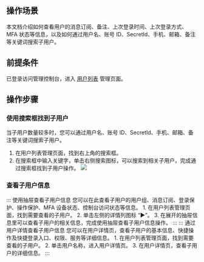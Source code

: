## 操作场景
本文档介绍如何查看用户的消息订阅、备注、上次登录时间、上次登录方式、MFA 状态等信息，以及如何通过用户名、账号 ID、SecretId、手机、邮箱、备注等关键词搜索子用户。

## 前提条件
已登录访问管理控制台，进入 [用户列表](https://console.cloud.tencent.com/cam) 管理页面。

## 操作步骤
### 使用搜索框找到子用户
当子用户数量较多时，您可以通过用户名、账号 ID、SecretId、手机、邮箱、备注等关键词搜索子用户。
1. 在用户列表管理页面，找到右上角的搜索框。
2. 在搜索框中输入关键字，单击右侧搜索图标，可以搜索到相关子用户，完成通过搜索框找到子用户操作。
![](https://qcloudimg.tencent-cloud.cn/raw/572c30cca934ed2360ab8796e5f9bcf7.png)



### 查看子用户信息
<dx-tabs>
::: 使用抽屉查看子用户信息
您可以在此查看子用户的用户组、消息订阅、登录保护、操作保护、MFA 设备状态、控制台访问状态等信息。
1. 在用户列表管理页面，找到需要查看的子用户。
2. 单击左侧的详情列图标 “▶”。
3. 在展开的抽屉信息里可以查看子用户的相关信息，完成使用抽屉查看子用户信息操作。
:::
::: 通过用户详情查看子用户信息
您可以在用户详情页，查看子用户的基本信息、快捷操作及快捷登录入口、权限、服务等详细信息。
1. 在用户列表管理页面，找到需要查看的子用户。
2. 单击用户名称，进入用户详情页。
3. 在用户详情页，查看子用户的详细信息。
:::
</dx-tabs>




